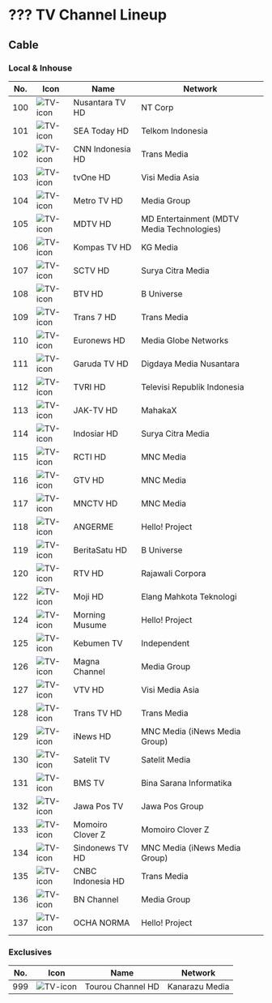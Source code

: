 # ??? TV Channel Lineup
## Cable
### Local & Inhouse
No. | Icon | Name | Network
-- | -- | -- | --
100 | ![TV-icon](https://github.com/user-attachments/assets/0d3e3170-d7e8-420a-be43-bcaa016cb2be) | Nusantara TV HD | NT Corp
101 | ![TV-icon](https://github.com/user-attachments/assets/0d3e3170-d7e8-420a-be43-bcaa016cb2be) | SEA Today HD | Telkom Indonesia
102 | ![TV-icon](https://github.com/user-attachments/assets/0d3e3170-d7e8-420a-be43-bcaa016cb2be) | CNN Indonesia HD | Trans Media
103 | ![TV-icon](https://github.com/user-attachments/assets/0d3e3170-d7e8-420a-be43-bcaa016cb2be) | tvOne HD | Visi Media Asia
104 | ![TV-icon](https://github.com/user-attachments/assets/0d3e3170-d7e8-420a-be43-bcaa016cb2be) | Metro TV HD | Media Group
105 | ![TV-icon](https://github.com/user-attachments/assets/0d3e3170-d7e8-420a-be43-bcaa016cb2be) | MDTV HD | MD Entertainment (MDTV Media Technologies)
106 | ![TV-icon](https://github.com/user-attachments/assets/0d3e3170-d7e8-420a-be43-bcaa016cb2be) | Kompas TV HD | KG Media
107 | ![TV-icon](https://github.com/user-attachments/assets/0d3e3170-d7e8-420a-be43-bcaa016cb2be) | SCTV HD | Surya Citra Media
108 | ![TV-icon](https://github.com/user-attachments/assets/0d3e3170-d7e8-420a-be43-bcaa016cb2be) | BTV HD | B Universe
109 | ![TV-icon](https://github.com/user-attachments/assets/0d3e3170-d7e8-420a-be43-bcaa016cb2be) | Trans 7 HD | Trans Media
110 | ![TV-icon](https://github.com/user-attachments/assets/0d3e3170-d7e8-420a-be43-bcaa016cb2be) | Euronews HD | Media Globe Networks
111 | ![TV-icon](https://github.com/user-attachments/assets/0d3e3170-d7e8-420a-be43-bcaa016cb2be) | Garuda TV HD | Digdaya Media Nusantara
112 | ![TV-icon](https://github.com/user-attachments/assets/0d3e3170-d7e8-420a-be43-bcaa016cb2be) | TVRI HD | Televisi Republik Indonesia
113 | ![TV-icon](https://github.com/user-attachments/assets/0d3e3170-d7e8-420a-be43-bcaa016cb2be) | JAK-TV HD | MahakaX
114 | ![TV-icon](https://github.com/user-attachments/assets/0d3e3170-d7e8-420a-be43-bcaa016cb2be) | Indosiar HD | Surya Citra Media
115 | ![TV-icon](https://github.com/user-attachments/assets/0d3e3170-d7e8-420a-be43-bcaa016cb2be) | RCTI HD | MNC Media
116 | ![TV-icon](https://github.com/user-attachments/assets/0d3e3170-d7e8-420a-be43-bcaa016cb2be) | GTV HD | MNC Media
117 | ![TV-icon](https://github.com/user-attachments/assets/0d3e3170-d7e8-420a-be43-bcaa016cb2be) | MNCTV HD | MNC Media
118 | ![TV-icon](https://github.com/user-attachments/assets/0d3e3170-d7e8-420a-be43-bcaa016cb2be) | ANGERME | Hello! Project
119 | ![TV-icon](https://github.com/user-attachments/assets/0d3e3170-d7e8-420a-be43-bcaa016cb2be) | BeritaSatu HD | B Universe
120 | ![TV-icon](https://github.com/user-attachments/assets/0d3e3170-d7e8-420a-be43-bcaa016cb2be) | RTV HD | Rajawali Corpora
122 | ![TV-icon](https://github.com/user-attachments/assets/0d3e3170-d7e8-420a-be43-bcaa016cb2be) | Moji HD | Elang Mahkota Teknologi
124 | ![TV-icon](https://github.com/user-attachments/assets/0d3e3170-d7e8-420a-be43-bcaa016cb2be) | Morning Musume | Hello! Project
125 | ![TV-icon](https://github.com/user-attachments/assets/0d3e3170-d7e8-420a-be43-bcaa016cb2be) | Kebumen TV | Independent
126 | ![TV-icon](https://github.com/user-attachments/assets/0d3e3170-d7e8-420a-be43-bcaa016cb2be) | Magna Channel | Media Group
127 | ![TV-icon](https://github.com/user-attachments/assets/0d3e3170-d7e8-420a-be43-bcaa016cb2be) | VTV HD | Visi Media Asia
128 | ![TV-icon](https://github.com/user-attachments/assets/0d3e3170-d7e8-420a-be43-bcaa016cb2be) | Trans TV HD | Trans Media
129 | ![TV-icon](https://github.com/user-attachments/assets/0d3e3170-d7e8-420a-be43-bcaa016cb2be) | iNews HD | MNC Media (iNews Media Group)
130 | ![TV-icon](https://github.com/user-attachments/assets/0d3e3170-d7e8-420a-be43-bcaa016cb2be) | Satelit TV | Satelit Media
131 | ![TV-icon](https://github.com/user-attachments/assets/0d3e3170-d7e8-420a-be43-bcaa016cb2be) | BMS TV | Bina Sarana Informatika
132 | ![TV-icon](https://github.com/user-attachments/assets/0d3e3170-d7e8-420a-be43-bcaa016cb2be) | Jawa Pos TV | Jawa Pos Group
133 | ![TV-icon](https://github.com/user-attachments/assets/0d3e3170-d7e8-420a-be43-bcaa016cb2be) | Momoiro Clover Z | Momoiro Clover Z
134 | ![TV-icon](https://github.com/user-attachments/assets/0d3e3170-d7e8-420a-be43-bcaa016cb2be) | Sindonews TV HD | MNC Media (iNews Media Group)
135 | ![TV-icon](https://github.com/user-attachments/assets/0d3e3170-d7e8-420a-be43-bcaa016cb2be) | CNBC Indonesia HD | Trans Media
136 | ![TV-icon](https://github.com/user-attachments/assets/0d3e3170-d7e8-420a-be43-bcaa016cb2be) | BN Channel | Media Group
137 | ![TV-icon](https://github.com/user-attachments/assets/0d3e3170-d7e8-420a-be43-bcaa016cb2be) | OCHA NORMA | Hello! Project
### Exclusives
No. | Icon | Name | Network
-- | -- | -- | --
999 | ![TV-icon](https://github.com/user-attachments/assets/0d3e3170-d7e8-420a-be43-bcaa016cb2be) | Tourou Channel HD | Kanarazu Media
